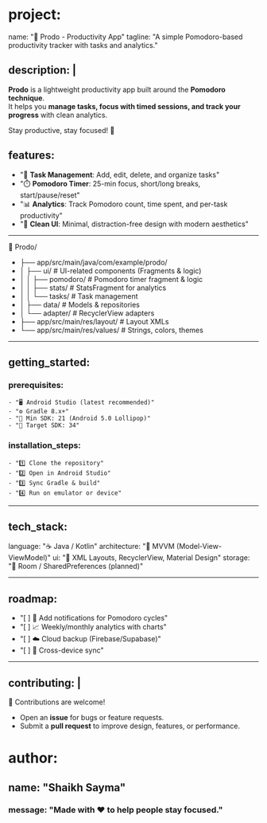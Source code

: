 # project:
  name: "📌 Prodo - Productivity App"
  tagline: "A simple Pomodoro-based productivity tracker with tasks and analytics."

## description: |
  **Prodo** is a lightweight productivity app built around the **Pomodoro technique**.  
  It helps you **manage tasks, focus with timed sessions, and track your progress** 
  with clean analytics.  

  Stay productive, stay focused! 🚀

## features:
  - "🎯 **Task Management**: Add, edit, delete, and organize tasks"
  - "⏱️ **Pomodoro Timer**: 25-min focus, short/long breaks, start/pause/reset"
  - "📊 **Analytics**: Track Pomodoro count, time spent, and per-task productivity"
  - "🎨 **Clean UI**: Minimal, distraction-free design with modern aesthetics"

---

📂 Prodo/
- ├── app/src/main/java/com/example/prodo/
- │ ├── ui/ # UI-related components (Fragments & logic)
- │ │ ├── pomodoro/ # Pomodoro timer fragment & logic
- │ │ ├── stats/ # StatsFragment for analytics
- │ │ └── tasks/ # Task management
- │ ├── data/ # Models & repositories
- │ └── adapter/ # RecyclerView adapters
- ├── app/src/main/res/layout/ # Layout XMLs
- └── app/src/main/res/values/ # Strings, colors, themes

---
## getting_started:
  ### prerequisites:
    - "🖥️ Android Studio (latest recommended)"
    - "⚙️ Gradle 8.x+"
    - "📱 Min SDK: 21 (Android 5.0 Lollipop)"
    - "🎯 Target SDK: 34"
  ### installation_steps:
    - "1️⃣ Clone the repository"
    - "2️⃣ Open in Android Studio"
    - "3️⃣ Sync Gradle & build"
    - "4️⃣ Run on emulator or device"

---
## tech_stack:
  language: "☕ Java / Kotlin"
  architecture: "🧩 MVVM (Model-View-ViewModel)"
  ui: "🎨 XML Layouts, RecyclerView, Material Design"
  storage: "💾 Room / SharedPreferences (planned)"

---
## roadmap:
  - "[ ] 🔔 Add notifications for Pomodoro cycles"
  - "[ ] 📈 Weekly/monthly analytics with charts"
  - "[ ] ☁️ Cloud backup (Firebase/Supabase)"
  - "[ ] 🔄 Cross-device sync"

---
## contributing: |
  🙌 Contributions are welcome!  
  - Open an **issue** for bugs or feature requests.  
  - Submit a **pull request** to improve design, features, or performance.  


# author:
  ## name: "Shaikh Sayma"
  ### message: "Made with ❤️ to help people stay focused."




